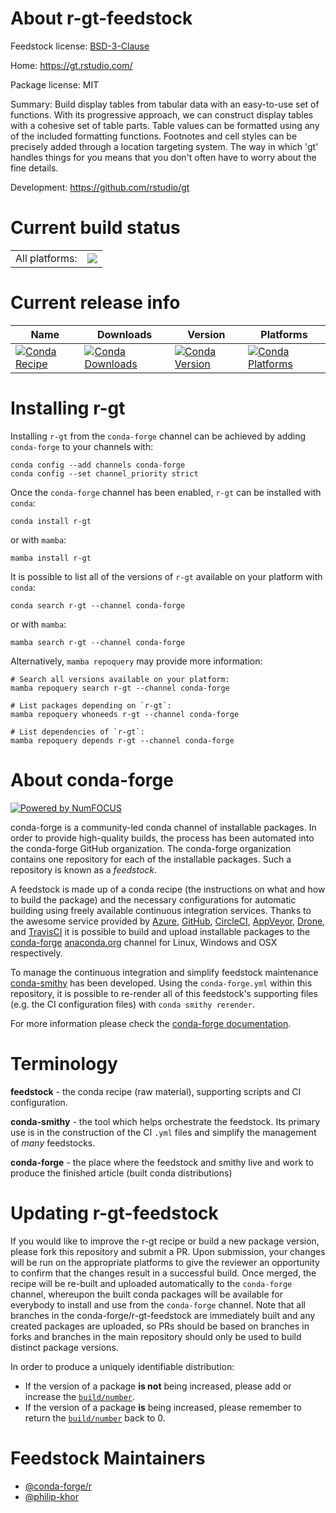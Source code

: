 About r-gt-feedstock
====================

Feedstock license: [BSD-3-Clause](https://github.com/conda-forge/r-gt-feedstock/blob/main/LICENSE.txt)

Home: https://gt.rstudio.com/

Package license: MIT

Summary: Build display tables from tabular data with an easy-to-use set of
functions. With its progressive approach, we can construct display tables
with a cohesive set of table parts. Table values can be formatted using any
of the included formatting functions. Footnotes and cell styles can be
precisely added through a location targeting system. The way in which 'gt'
handles things for you means that you don't often have to worry about the
fine details.


Development: https://github.com/rstudio/gt

Current build status
====================


<table><tr><td>All platforms:</td>
    <td>
      <a href="https://dev.azure.com/conda-forge/feedstock-builds/_build/latest?definitionId=9471&branchName=main">
        <img src="https://dev.azure.com/conda-forge/feedstock-builds/_apis/build/status/r-gt-feedstock?branchName=main">
      </a>
    </td>
  </tr>
</table>

Current release info
====================

| Name | Downloads | Version | Platforms |
| --- | --- | --- | --- |
| [![Conda Recipe](https://img.shields.io/badge/recipe-r--gt-green.svg)](https://anaconda.org/conda-forge/r-gt) | [![Conda Downloads](https://img.shields.io/conda/dn/conda-forge/r-gt.svg)](https://anaconda.org/conda-forge/r-gt) | [![Conda Version](https://img.shields.io/conda/vn/conda-forge/r-gt.svg)](https://anaconda.org/conda-forge/r-gt) | [![Conda Platforms](https://img.shields.io/conda/pn/conda-forge/r-gt.svg)](https://anaconda.org/conda-forge/r-gt) |

Installing r-gt
===============

Installing `r-gt` from the `conda-forge` channel can be achieved by adding `conda-forge` to your channels with:

```
conda config --add channels conda-forge
conda config --set channel_priority strict
```

Once the `conda-forge` channel has been enabled, `r-gt` can be installed with `conda`:

```
conda install r-gt
```

or with `mamba`:

```
mamba install r-gt
```

It is possible to list all of the versions of `r-gt` available on your platform with `conda`:

```
conda search r-gt --channel conda-forge
```

or with `mamba`:

```
mamba search r-gt --channel conda-forge
```

Alternatively, `mamba repoquery` may provide more information:

```
# Search all versions available on your platform:
mamba repoquery search r-gt --channel conda-forge

# List packages depending on `r-gt`:
mamba repoquery whoneeds r-gt --channel conda-forge

# List dependencies of `r-gt`:
mamba repoquery depends r-gt --channel conda-forge
```


About conda-forge
=================

[![Powered by
NumFOCUS](https://img.shields.io/badge/powered%20by-NumFOCUS-orange.svg?style=flat&colorA=E1523D&colorB=007D8A)](https://numfocus.org)

conda-forge is a community-led conda channel of installable packages.
In order to provide high-quality builds, the process has been automated into the
conda-forge GitHub organization. The conda-forge organization contains one repository
for each of the installable packages. Such a repository is known as a *feedstock*.

A feedstock is made up of a conda recipe (the instructions on what and how to build
the package) and the necessary configurations for automatic building using freely
available continuous integration services. Thanks to the awesome service provided by
[Azure](https://azure.microsoft.com/en-us/services/devops/), [GitHub](https://github.com/),
[CircleCI](https://circleci.com/), [AppVeyor](https://www.appveyor.com/),
[Drone](https://cloud.drone.io/welcome), and [TravisCI](https://travis-ci.com/)
it is possible to build and upload installable packages to the
[conda-forge](https://anaconda.org/conda-forge) [anaconda.org](https://anaconda.org/)
channel for Linux, Windows and OSX respectively.

To manage the continuous integration and simplify feedstock maintenance
[conda-smithy](https://github.com/conda-forge/conda-smithy) has been developed.
Using the ``conda-forge.yml`` within this repository, it is possible to re-render all of
this feedstock's supporting files (e.g. the CI configuration files) with ``conda smithy rerender``.

For more information please check the [conda-forge documentation](https://conda-forge.org/docs/).

Terminology
===========

**feedstock** - the conda recipe (raw material), supporting scripts and CI configuration.

**conda-smithy** - the tool which helps orchestrate the feedstock.
                   Its primary use is in the construction of the CI ``.yml`` files
                   and simplify the management of *many* feedstocks.

**conda-forge** - the place where the feedstock and smithy live and work to
                  produce the finished article (built conda distributions)


Updating r-gt-feedstock
=======================

If you would like to improve the r-gt recipe or build a new
package version, please fork this repository and submit a PR. Upon submission,
your changes will be run on the appropriate platforms to give the reviewer an
opportunity to confirm that the changes result in a successful build. Once
merged, the recipe will be re-built and uploaded automatically to the
`conda-forge` channel, whereupon the built conda packages will be available for
everybody to install and use from the `conda-forge` channel.
Note that all branches in the conda-forge/r-gt-feedstock are
immediately built and any created packages are uploaded, so PRs should be based
on branches in forks and branches in the main repository should only be used to
build distinct package versions.

In order to produce a uniquely identifiable distribution:
 * If the version of a package **is not** being increased, please add or increase
   the [``build/number``](https://docs.conda.io/projects/conda-build/en/latest/resources/define-metadata.html#build-number-and-string).
 * If the version of a package **is** being increased, please remember to return
   the [``build/number``](https://docs.conda.io/projects/conda-build/en/latest/resources/define-metadata.html#build-number-and-string)
   back to 0.

Feedstock Maintainers
=====================

* [@conda-forge/r](https://github.com/orgs/conda-forge/teams/r/)
* [@philip-khor](https://github.com/philip-khor/)


